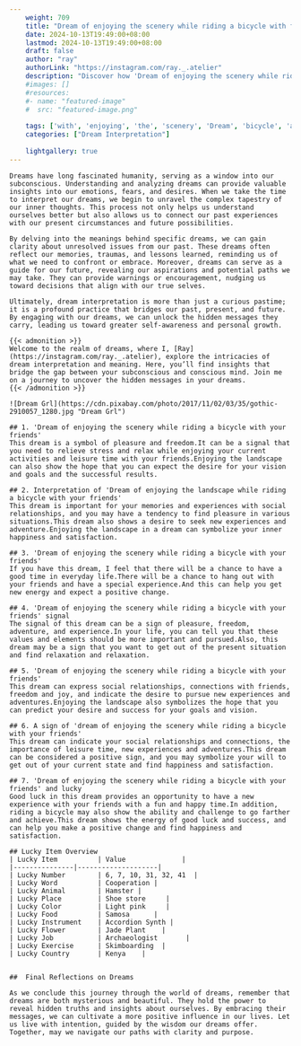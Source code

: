 ```yaml
---
    weight: 709
    title: "Dream of enjoying the scenery while riding a bicycle with friends"  # Assuming 'title' column exists
    date: 2024-10-13T19:49:00+08:00
    lastmod: 2024-10-13T19:49:00+08:00
    draft: false
    author: "ray"
    authorLink: "https://instagram.com/ray._.atelier"
    description: "Discover how 'Dream of enjoying the scenery while riding a bicycle with friends' can interpret your future and uncover its significant meanings in your life."
    #images: []
    #resources:
    #- name: "featured-image"
    #  src: "featured-image.png"
    
    tags: ['with', 'enjoying', 'the', 'scenery', 'Dream', 'bicycle', 'a', 'of', 'riding', 'while', 'friends']
    categories: ["Dream Interpretation"]
    
    lightgallery: true
---
```

    
    Dreams have long fascinated humanity, serving as a window into our subconscious. Understanding and analyzing dreams can provide valuable insights into our emotions, fears, and desires. When we take the time to interpret our dreams, we begin to unravel the complex tapestry of our inner thoughts. This process not only helps us understand ourselves better but also allows us to connect our past experiences with our present circumstances and future possibilities.
    
    By delving into the meanings behind specific dreams, we can gain clarity about unresolved issues from our past. These dreams often reflect our memories, traumas, and lessons learned, reminding us of what we need to confront or embrace. Moreover, dreams can serve as a guide for our future, revealing our aspirations and potential paths we may take. They can provide warnings or encouragement, nudging us toward decisions that align with our true selves.
    
    Ultimately, dream interpretation is more than just a curious pastime; it is a profound practice that bridges our past, present, and future. By engaging with our dreams, we can unlock the hidden messages they carry, leading us toward greater self-awareness and personal growth.
    
    {{< admonition >}}
    Welcome to the realm of dreams, where I, [Ray](https://instagram.com/ray._.atelier), explore the intricacies of dream interpretation and meaning. Here, you’ll find insights that bridge the gap between your subconscious and conscious mind. Join me on a journey to uncover the hidden messages in your dreams.
    {{< /admonition >}}
    
    ![Dream Grl](https://cdn.pixabay.com/photo/2017/11/02/03/35/gothic-2910057_1280.jpg "Dream Grl")
    
    ## 1. 'Dream of enjoying the scenery while riding a bicycle with your friends'
    This dream is a symbol of pleasure and freedom.It can be a signal that you need to relieve stress and relax while enjoying your current activities and leisure time with your friends.Enjoying the landscape can also show the hope that you can expect the desire for your vision and goals and the successful results.
    
    ## 2. Interpretation of 'Dream of enjoying the landscape while riding a bicycle with your friends'
    This dream is important for your memories and experiences with social relationships, and you may have a tendency to find pleasure in various situations.This dream also shows a desire to seek new experiences and adventure.Enjoying the landscape in a dream can symbolize your inner happiness and satisfaction.
    
    ## 3. 'Dream of enjoying the scenery while riding a bicycle with your friends'
    If you have this dream, I feel that there will be a chance to have a good time in everyday life.There will be a chance to hang out with your friends and have a special experience.And this can help you get new energy and expect a positive change.
    
    ## 4. 'Dream of enjoying the scenery while riding a bicycle with your friends' signal
    The signal of this dream can be a sign of pleasure, freedom, adventure, and experience.In your life, you can tell you that these values and elements should be more important and pursued.Also, this dream may be a sign that you want to get out of the present situation and find relaxation and relaxation.
    
    ## 5. 'Dream of enjoying the scenery while riding a bicycle with your friends'
    This dream can express social relationships, connections with friends, freedom and joy, and indicate the desire to pursue new experiences and adventures.Enjoying the landscape also symbolizes the hope that you can predict your desire and success for your goals and vision.
    
    ## 6. A sign of 'dream of enjoying the scenery while riding a bicycle with your friends'
    This dream can indicate your social relationships and connections, the importance of leisure time, new experiences and adventures.This dream can be considered a positive sign, and you may symbolize your will to get out of your current state and find happiness and satisfaction.
    
    ## 7. 'Dream of enjoying the scenery while riding a bicycle with your friends' and lucky
    Good luck in this dream provides an opportunity to have a new experience with your friends with a fun and happy time.In addition, riding a bicycle may also show the ability and challenge to go farther and achieve.This dream shows the energy of good luck and success, and can help you make a positive change and find happiness and satisfaction.
    
    ## Lucky Item Overview
    | Lucky Item          | Value              |
    |---------------|--------------------|
    | Lucky Number        | 6, 7, 10, 31, 32, 41  |
    | Lucky Word          | Cooperation |
    | Lucky Animal        | Hamster |
    | Lucky Place         | Shoe store     |
    | Lucky Color         | Light pink     |
    | Lucky Food          | Samosa      |
    | Lucky Instrument    | Accordion Synth |
    | Lucky Flower        | Jade Plant    |
    | Lucky Job           | Archaeologist       |
    | Lucky Exercise      | Skimboarding  |
    | Lucky Country       | Kenya    |
    
    
    ##  Final Reflections on Dreams
    
    As we conclude this journey through the world of dreams, remember that dreams are both mysterious and beautiful. They hold the power to reveal hidden truths and insights about ourselves. By embracing their messages, we can cultivate a more positive influence in our lives. Let us live with intention, guided by the wisdom our dreams offer. Together, may we navigate our paths with clarity and purpose.
    